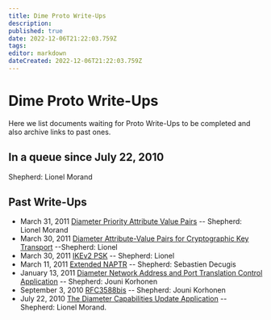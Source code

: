 ```yaml
---
title: Dime Proto Write-Ups
description: 
published: true
date: 2022-12-06T21:22:03.759Z
tags: 
editor: markdown
dateCreated: 2022-12-06T21:22:03.759Z
---
```


# Dime Proto Write-Ups

Here we list documents waiting for Proto Write-Ups to be completed and also archive links to past ones. 

## In a queue since July 22, 2010

Shepherd: Lionel Morand

## Past Write-Ups

* March 31, 2011 [Diameter Priority Attribute Value Pairs](http://www.ietf.org/mail-archive/web/dime/current/msg04653.html) -- Shepherd: Lionel Morand
* March 30, 2011 [Diameter Attribute-Value Pairs for Cryptographic Key Transport](http://www.ietf.org/mail-archive/web/dime/current/msg04652.html) --Shepherd: Lionel
* March 30, 2011 [IKEv2 PSK](http://www.ietf.org/mail-archive/web/dime/current/msg04650.html) -- Shepherd: Lionel
* March 11, 2011 [Extended NAPTR](http://www.ietf.org/mail-archive/web/dime/current/msg04639.html) -- Shepherd: Sebastien Decugis
* January 13, 2011 [Diameter Network Address and Port Translation Control Application](http://www.ietf.org/mail-archive/web/dime/current/msg04593.html) -- Shepherd: Jouni Korhonen
* September 3, 2010 [RFC3588bis](http://www.ietf.org/mail-archive/web/dime/current/msg04450.html) -- Shepherd: Jouni Korhonen
* July 22, 2010 [The Diameter Capabilities Update Application](http://www.ietf.org/mail-archive/web/dime/current/msg04315.html) -- Shepherd: Lionel Morand. 
